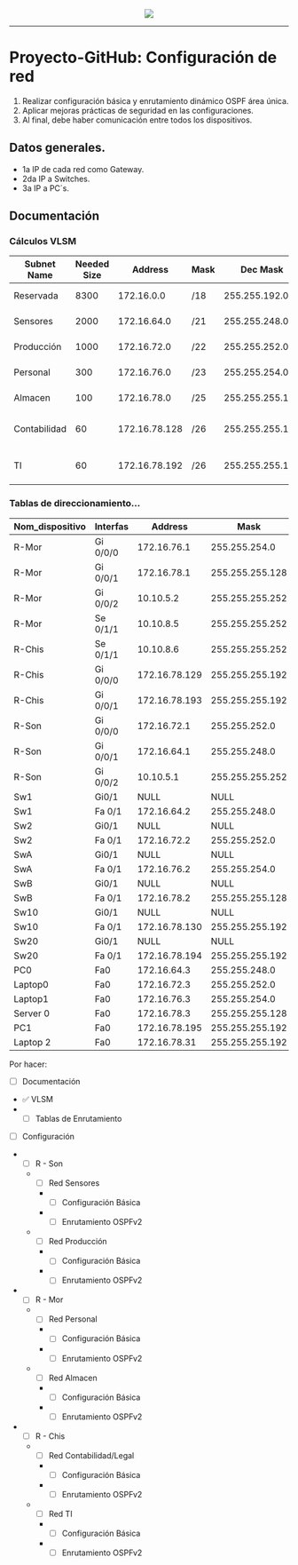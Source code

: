 <div align="center"><img src="https://www.brandbucket.com/sites/default/files/logo_uploads/334406/large_devmonks.png"></div>

***
# **Proyecto-GitHub: Configuración de red**

  1. Realizar configuración básica y enrutamiento dinámico OSPF área única.
  2. Aplicar mejoras prácticas de seguridad en las configuraciones.
  3. Al final, debe haber comunicación entre todos los dispositivos.

## Datos generales.
  
  * 1a IP de cada red como Gateway.
  * 2da IP a Switches.
  * 3a IP a PC´s.
  
## Documentación
### Cálculos VLSM

| Subnet Name | Needed Size | Address | Mask | Dec Mask | Assignable Range |
| ------ | ------ | ------ | ------ | ------ | ------ |
| Reservada | 8300 | 172.16.0.0 | /18 | 255.255.192.0 | 172.16.0.1 - 172.16.63.254 |
| Sensores | 2000 | 172.16.64.0 | /21 | 255.255.248.0 | 172.16.64.1 - 172.16.71.254 |
| Producción | 1000 | 172.16.72.0 | /22 | 255.255.252.0 | 172.16.72.1 - 172.16.75.254 |
| Personal | 300 | 172.16.76.0 | /23 | 255.255.254.0 | 172.16.76.1 - 172.16.77.254 |
| Almacen | 100 | 172.16.78.0 | /25 | 255.255.255.128 | 172.16.78.1 - 172.16.78.126 |
| Contabilidad | 60 | 172.16.78.128 | /26 | 255.255.255.192 | 172.16.78.129 - 172.16.78.190 |
| TI | 60 | 172.16.78.192 | /26 | 255.255.255.192 | 172.16.78.193 - 172.16.78.254 |


### Tablas de direccionamiento... 

| Nom_dispositivo | Interfas | Address | Mask |
| ------ | ------ | ------ | ------ |
| R-Mor | Gi 0/0/0 | 172.16.76.1 | 255.255.254.0 |
| R-Mor | Gi 0/0/1 | 172.16.78.1 | 255.255.255.128 | 
| R-Mor | Gi 0/0/2 | 10.10.5.2 | 255.255.255.252 | 
| R-Mor | Se 0/1/1 | 10.10.8.5 | 255.255.255.252 |
| R-Chis | Se 0/1/1 | 10.10.8.6 | 255.255.255.252 |
| R-Chis | Gi 0/0/0 | 172.16.78.129| 255.255.255.192 |
| R-Chis | Gi 0/0/1 | 172.16.78.193 | 255.255.255.192 |
| R-Son | Gi 0/0/0| 172.16.72.1 | 255.255.252.0 |
| R-Son | Gi 0/0/1 | 172.16.64.1 | 255.255.248.0 |
| R-Son | Gi 0/0/2 | 10.10.5.1 | 255.255.255.252 |
| Sw1 | Gi0/1 | NULL | NULL |
| Sw1 | Fa 0/1 | 172.16.64.2 | 255.255.248.0 |
| Sw2 | Gi0/1 | NULL | NULL |
| Sw2 | Fa 0/1 | 172.16.72.2 | 255.255.252.0 |
| SwA | Gi0/1 | NULL | NULL |
| SwA | Fa 0/1 | 172.16.76.2 | 255.255.254.0 |
| SwB | Gi0/1 | NULL | NULL |
| SwB | Fa 0/1 | 172.16.78.2 | 255.255.255.128 |
| Sw10 | Gi0/1 | NULL | NULL |
| Sw10 | Fa 0/1 | 172.16.78.130 | 255.255.255.192 |
| Sw20 | Gi0/1 | NULL | NULL |
| Sw20 | Fa 0/1 | 172.16.78.194 | 255.255.255.192 |
| PC0 | Fa0 | 172.16.64.3 | 255.255.248.0 | 
| Laptop0 | Fa0 | 172.16.72.3 | 255.255.252.0 | 
| Laptop1 | Fa0 | 172.16.76.3 | 255.255.254.0 |
| Server 0 | Fa0 | 172.16.78.3 | 255.255.255.128 | 
| PC1 | Fa0 | 172.16.78.195 | 255.255.255.192 | 
| Laptop 2 | Fa0 | 172.16.78.31 | 255.255.255.192 | 


Por hacer:
* [ ] Documentación
- ✅ VLSM
- * [ ] Tablas de Enrutamiento
* [ ] Configuración
- * [ ] R - Son
   - * [ ] Red Sensores
      - * [ ] Configuración Básica
      - * [ ] Enrutamiento OSPFv2
   - * [ ] Red Producción
      - * [ ] Configuración Básica
      - * [ ] Enrutamiento OSPFv2
- * [ ] R - Mor
   - * [ ] Red Personal
      - * [ ] Configuración Básica
      - * [ ] Enrutamiento OSPFv2 
   - * [ ] Red Almacen 
      - *  [ ] Configuración Básica
      - * [ ] Enrutamiento OSPFv2 
- * [ ] R - Chis 
   - * [ ] Red Contabilidad/Legal
      - *  [ ] Configuración Básica
      - *  [ ] Enrutamiento OSPFv2 
    - * [ ] Red TI
      - * [ ] Configuración Básica
      - *  [ ] Enrutamiento OSPFv2 
